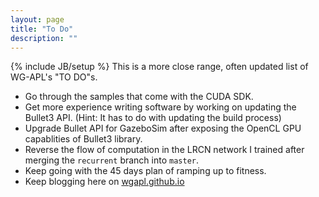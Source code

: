 ```yaml
---
layout: page
title: "To Do"
description: ""
---
```

{% include JB/setup %}
This is a more close range, often updated list of WG-APL's "TO DO"s.

- Go through the samples that come with the CUDA SDK.
- Get more experience writing software by working on updating the Bullet3 API. (Hint: It has to do with updating the build process)
- Upgrade Bullet API for GazeboSim after exposing the OpenCL GPU capablities of Bullet3 library.
- Reverse the flow of computation in the LRCN network I trained after merging the `recurrent` branch into `master`.
- Keep going with the 45 days plan of ramping up to fitness.  
- Keep blogging here on [wgapl.github.io](https://wgapl.github.io/)
